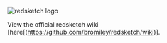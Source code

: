 ![redsketch logo](https://github.com/bromiley/wiki-support/blob/master/redsketch/images/redsketch_logo.png)

View the official redsketch wiki [here[(https://github.com/bromiley/redsketch/wiki)].
